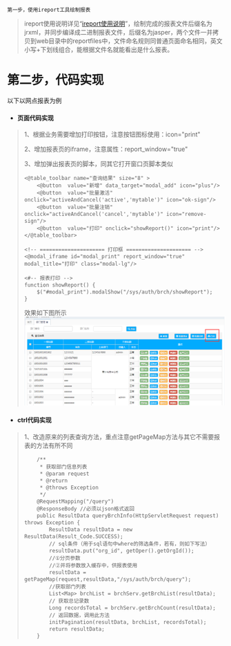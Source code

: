 ```
第一步，使用ireport工具绘制报表
```

> ireport使用说明详见“[ireport使用说明](/kuang-jia-she-zhi/bao-biao-he-da-yin/ireportzheng-he-kai-fa-pdf-bao-biao/ireportshi-yong-shuo-ming.md)”，绘制完成的报表文件后缀名为jrxml，并同步编译成二进制报表文件，后缀名为jasper，两个文件一并拷贝到web目录中的reportfiles中，文件命名规则同普通页面命名相同，英文小写+下划线组合，能根据文件名就能看出是什么报表。

# 第二步，代码实现

以下以网点报表为例

* #### 页面代码实现

> 1、根据业务需要增加打印按钮，注意按钮图标使用：icon="print"
>
> 2、增加报表页的iframe，注意属性：report\_window="true"
>
> 3、增加弹出报表页的脚本，同其它打开窗口页脚本类似
>
> ```
> <@table_toolbar name="查询结果" size="8" >
>     <@button  value="新增" data_target="modal_add" icon="plus"/>
>     <@button  value="批量激活" onclick="activeAndCancel('active','mytable')" icon="ok-sign"/>
>     <@button  value="批量注销" onclick="activeAndCancel('cancel','mytable')" icon="remove-sign"/>
>     <@button  value="打印" onclick="showReport()" icon="print"/>
> </@table_toolbar>
>
> <!-- ===================== 打印框 ===================== -->
> <@modal_iframe id="modal_print" report_window="true" modal_title="打印" class="modal-lg"/>
>
> <#-- 报表打印 -->
> function showReport() {
>     $("#modal_print").modalShow("/sys/auth/brch/showReport");
> }
> ```
>
> 效果如下图所示![](/assets/report_02.png)

* #### ctrl代码实现

> 1、改造原来的列表查询方法，重点注意getPageMap方法与其它不需要报表的方法有所不同
>
> ```
>     /**
>      * 获取部门信息列表
>      * @param request
>      * @return
>      * @throws Exception 
>      */
>     @RequestMapping("/query")
>     @ResponseBody //必须以json格式返回
>     public ResultData queryBrchInfo(HttpServletRequest request) throws Exception {
>         ResultData resultData = new ResultData(Result_Code.SUCCESS);
>         // sql条件（用于sql语句中where的筛选条件，若有，则如下写法）
>         resultData.put("org_id", getOper().getOrgId());
>         //①分页参数
>         //②并将参数放入缓存中，供报表使用
>         resultData = getPageMap(request,resultData,"/sys/auth/brch/query");
>         //获取部门列表        
>         List<Map> brchList = brchServ.getBrchList(resultData);
>         // 获取总记录数
>         Long recordsTotal = brchServ.getBrchCount(resultData);
>         // 返回数据，调用此方法
>         initPagination(resultData, brchList, recordsTotal);
>         return resultData;
>     }
> ```



